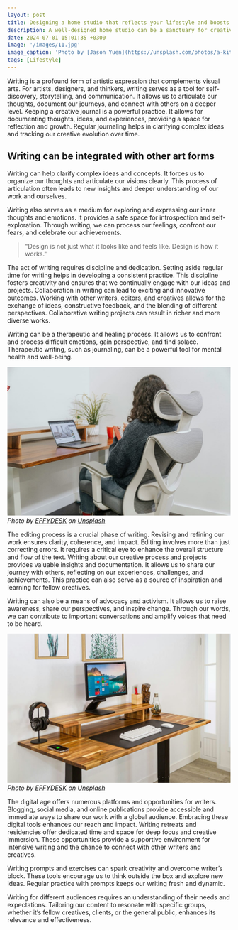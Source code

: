 ```yaml
---
layout: post
title: Designing a home studio that reflects your lifestyle and boosts productivity
description: A well-designed home studio can be a sanctuary for creativity. In this post, I discuss how to create a workspace that reflects your lifestyle and enhances productivity. From layout and lighting to decor and organization, I share tips on designing a studio tha
date: 2024-07-01 15:01:35 +0300
image: '/images/11.jpg'
image_caption: 'Photo by [Jason Yuen](https://unsplash.com/photos/a-kitchen-with-a-potted-plant-on-the-counter-ORah42h8qK8) on [Unsplash](https://unsplash.com/)'
tags: [Lifestyle]
---
```


Writing is a profound form of artistic expression that complements visual arts. For artists, designers, and thinkers, writing serves as a tool for self-discovery, storytelling, and communication. It allows us to articulate our thoughts, document our journeys, and connect with others on a deeper level. Keeping a creative journal is a powerful practice. It allows for documenting thoughts, ideas, and experiences, providing a space for reflection and growth. Regular journaling helps in clarifying complex ideas and tracking our creative evolution over time.

## Writing can be integrated with other art forms

Writing can help clarify complex ideas and concepts. It forces us to organize our thoughts and articulate our visions clearly. This process of articulation often leads to new insights and deeper understanding of our work and ourselves.

Writing also serves as a medium for exploring and expressing our inner thoughts and emotions. It provides a safe space for introspection and self-exploration. Through writing, we can process our feelings, confront our fears, and celebrate our achievements.

> "Design is not just what it looks like and feels like. Design is how it works."

The act of writing requires discipline and dedication. Setting aside regular time for writing helps in developing a consistent practice. This discipline fosters creativity and ensures that we continually engage with our ideas and projects. Collaboration in writing can lead to exciting and innovative outcomes. Working with other writers, editors, and creatives allows for the exchange of ideas, constructive feedback, and the blending of different perspectives. Collaborative writing projects can result in richer and more diverse works.

Writing can be a therapeutic and healing process. It allows us to confront and process difficult emotions, gain perspective, and find solace. Therapeutic writing, such as journaling, can be a powerful tool for mental health and well-being.

![Desktop](/images/11-1.jpg)
*Photo by [EFFYDESK](https://unsplash.com/photos/a-woman-sitting-at-a-desk-with-a-laptop-zyMtujfaZ_I) on [Unsplash](https://unsplash.com/)*

The editing process is a crucial phase of writing. Revising and refining our work ensures clarity, coherence, and impact. Editing involves more than just correcting errors. It requires a critical eye to enhance the overall structure and flow of the text. Writing about our creative process and projects provides valuable insights and documentation. It allows us to share our journey with others, reflecting on our experiences, challenges, and achievements. This practice can also serve as a source of inspiration and learning for fellow creatives.

Writing can also be a means of advocacy and activism. It allows us to raise awareness, share our perspectives, and inspire change. Through our words, we can contribute to important conversations and amplify voices that need to be heard.

![Desktop](/images/11-2.jpg)
*Photo by [EFFYDESK](https://unsplash.com/photos/a-computer-monitor-sitting-on-top-of-a-wooden-desk-rD9x3VVsYHI) on [Unsplash](https://unsplash.com/)*

The digital age offers numerous platforms and opportunities for writers. Blogging, social media, and online publications provide accessible and immediate ways to share our work with a global audience. Embracing these digital tools enhances our reach and impact. Writing retreats and residencies offer dedicated time and space for deep focus and creative immersion. These opportunities provide a supportive environment for intensive writing and the chance to connect with other writers and creatives.

Writing prompts and exercises can spark creativity and overcome writer’s block. These tools encourage us to think outside the box and explore new ideas. Regular practice with prompts keeps our writing fresh and dynamic.

Writing for different audiences requires an understanding of their needs and expectations. Tailoring our content to resonate with specific groups, whether it’s fellow creatives, clients, or the general public, enhances its relevance and effectiveness.